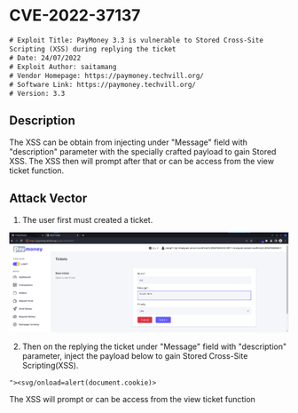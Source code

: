 # CVE-2022-37137
```
# Exploit Title: PayMoney 3.3 is vulnerable to Stored Cross-Site Scripting (XSS) during replying the ticket
# Date: 24/07/2022
# Exploit Author: saitamang
# Vendor Homepage: https://paymoney.techvill.org/
# Software Link: https://paymoney.techvill.org/
# Version: 3.3
```

## Description
The XSS can be obtain from injecting under "Message" field with "description" parameter with the specially crafted payload to gain Stored XSS.
The XSS then will prompt after that or can be access from the view ticket function.

## Attack Vector
1. The user first must created a ticket.
<img src="https://raw.githubusercontent.com/saitamang/POC-DUMP/main/PayMoney/img/xss1/1.png">

2. Then on the replying the ticket under "Message" field with "description" parameter, inject the payload below to gain Stored Cross-Site Scripting(XSS).
```
"><svg/onload=alert(document.cookie)>
```

The XSS will prompt or can be access from the view ticket function


